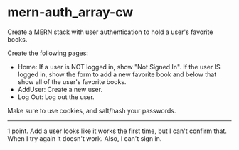 # mern-auth_array-cw

Create a MERN stack with user authentication to hold a user's favorite books.

Create the following pages:

- Home: If a user is NOT logged in, show "Not Signed In". If the user IS logged in, show the form to add a new favorite book and below that show all of the user's favorite books.
- AddUser: Create a new user.
- Log Out: Log out the user.

Make sure to use cookies, and salt/hash your passwords.
<hr>
1 point. Add a user looks like it works the first time, but I can't confirm that. When I try again it doesn't work. Also, I can't sign in.